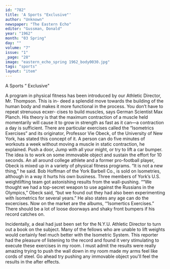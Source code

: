 ```yaml
---
id: "782"
title: 'A Sports "Exclusive"'
author: "Unknown"
newspaper: "The Eastern Echo"
editor: "Gussman, Donald"
year: "1962"
month: "03 Spring"
day: ""
volume: "7"
issue: "1"
_page: "28"
image: "eastern_echo_spring 1962_body0030.jpg"
tags: "sports"
layout: "item"
---
```

A Sports “ Exclusive"

A program in physical fitness has been introduced
by our Athletic Director, Mr. Thompson. This is in-
deed a splendid move towards the building of the
human body and makes it more functional in the
process. You don’t have to repeat strenuous ecxer-
cises to build muscles, says German Scientist Max
Planch. His theory is that the maximum contraction
of a muscle held momentarily will cause it to grow in
strength as fast as it can—a contraction a day is
sufficient. There are particular exercises called the
“Isometrics Exercises” and its originator, Professor
Vie Obeck, of the University of New York, has stated
this concept of it. A person can do five minutes of
workouts a week without moving a muscle in static
contraction, he explained. Push a door, Jump with all
your might, or try to lift a car bumper. The idea is
to work on some immovable object and sustain the
effort for 10 seconds. An all around college athlete
and a former pro-football player, Obeck is mixed up
in a variety of physical fitness programs. “It is not
a new thing,” he said. Bob Hoffman of the York
Barbell Co., is sold on Isometries, although in a way
it hurts his own business. Three members of York’s
U.S. weightlifting team got astonishing results from
the wall-pushing. ““We thought we had a top-secret
weapon to use against the Russians in the Olympics,”
Obeck said, “but we found out they had also been
experimenting with Isometrics for several years.”
He also states any age can do the excercises. Now on
the market are the albums, ‘“Isomertics Exercises.”
There should be a lot of loose doorways and shaky
front bumpers if his record catches on.

Incidentally, a deal had just been set for the
N.Y.U. Athletic Director to turn out a book on the
subject. Many of the fellows who are unable to lift
weights would certainly feel much better with the
Isometric System. This reporter had the pleasure of
listening to the record and found it very stimulating
to execute these exercises in my room. I must admit
the results were really amazing trying to push the
wall down in my room made my arms feel like cords
of steel. Go ahead try pushing any immovable object
you'll feel the results in the after effects.
